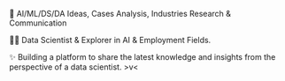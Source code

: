 🤔 AI/ML/DS/DA Ideas, Cases Analysis, Industries Research & Communication

🧑‍💻 Data Scientist & Explorer in AI & Employment Fields.

✨ Building a platform to share the latest knowledge and insights from the perspective of a data scientist. >v<
